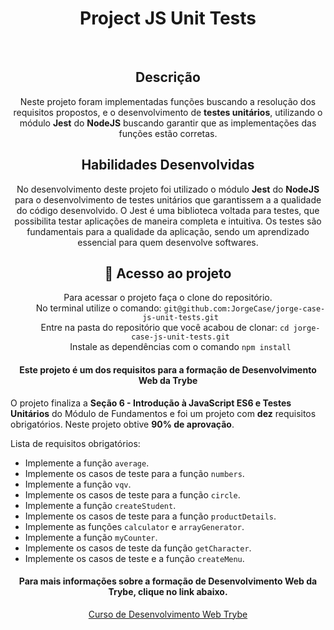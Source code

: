 <body>
  <h1 align="center">Project JS Unit Tests</h1>
  <br>
  <h2 align="center">Descrição</h2>
  <p align="center">Neste projeto foram implementadas funções buscando a resolução dos requisitos propostos, e o desenvolvimento de <b>testes unitários</b>, utilizando o módulo <b>Jest</b> do <b>NodeJS</b> buscando garantir que as implementações das funções estão corretas.</p>

  <h2 align="center">Habilidades Desenvolvidas</h2>
  <p align="center">No desenvolvimento deste projeto foi utilizado o módulo <b>Jest</b> do <b>NodeJS</b> para o desenvolvimento de testes unitários que garantissem a a qualidade do código desenvolvido. O Jest é uma biblioteca voltada para testes, que possibilita testar aplicações de maneira completa e intuitiva. Os testes são fundamentais para a qualidade da aplicação, sendo um aprendizado essencial para quem desenvolve softwares.</p>

  <h2 align="center">📁 Acesso ao projeto</h2>
  <div align="center">
    <dl>
        <dt>Para acessar o projeto faça o clone do repositório.</dt>
        <dd>No terminal utilize o comando: <code>git@github.com:JorgeCase/jorge-case-js-unit-tests.git</code></dd>
        <dd>Entre na pasta do repositório que você acabou de clonar: <code>cd jorge-case-js-unit-tests.git</code></dd>
        <dd>Instale as dependências com o comando <code>npm install</code></dd>
    </dl>
  </div>
  <h4 align="center">Este projeto é um dos requisitos para a formação de Desenvolvimento Web da Trybe</h4>
  <p>O projeto finaliza a <b>Seção 6 - Introdução à JavaScript ES6 e Testes Unitários</b> do Módulo de Fundamentos e foi um projeto com <b>dez</b> requisitos obrigatórios. Neste projeto obtive <b>90% de aprovação</b>.</p>
    <p>Lista de requisitos obrigatórios:</p>
  <ul>
    <li>Implemente a função <code>average</code>.</li>
    <li>Implemente os casos de teste para a função <code>numbers</code>.</li>
    <li>Implemente a função <code>vqv</code>.</li>
    <li>Implemente os casos de teste para a função <code>circle</code>.</li>
    <li>Implemente a função <code>createStudent</code>.</li>
    <li>Implemente os casos de teste para a função <code>productDetails</code>.</li>
    <li>Implemente as funções <code>calculator</code> e <code>arrayGenerator</code>.</li>
    <li>Implemente a função <code>myCounter</code>.</li>
    <li>Implemente os casos de teste da função <code>getCharacter</code>.</li>
    <li>Implemente os casos de teste e a função <code>createMenu</code>.</li> 
  </ul>

  <div align="center">
    <h4 align="center">Para mais informações sobre a formação de Desenvolvimento Web da Trybe, clique no link abaixo.</h4>
    <a href='https://www.betrybe.com/'>Curso de Desenvolvimento Web Trybe</a>
  </div>
</body>
